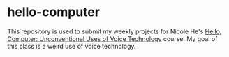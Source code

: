 # hello-computer
This repository is used to submit my weekly projects for Nicole He's [Hello, Computer: Unconventional Uses of Voice Technology](https://nicolehe.github.io/) course. My goal of this class is a weird use of voice technology. 

